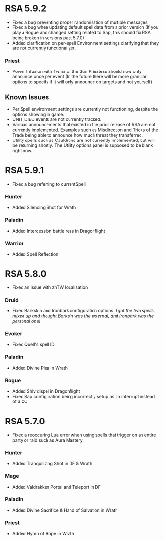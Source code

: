# RSA 5.9.2
* Fixed a bug preventing proper randomisation of multiple messages
* Fixed a bug when updating default spell data from a prior version (If you play a Rogue and changed setting related to Sap, this should fix RSA being broken in versions past 5.7.0)
* Added clarification on per-spell Environment settings clarifying that they are not currently functional yet.

### Priest
* Power Infusion with Twins of the Sun Priestess should now only announce once per event (In the future there will be more granular options to specify if it will only announce on targets and not yourself)

## Known Issues
* Per Spell environment settings are currently not functioning, despite the options showing in game.
* UNIT_DIED events are not currently tracked.
* Various announcements that existed in the prior release of RSA are not currently implemented. Examples such as Misdirection and Tricks of the Trade being able to announce how much threat they transferred.
* Utility spells such as Cauldrons are not currently implemented, but will be returning shortly. The Utility options panel is supposed to be blank right now.
# RSA 5.9.1
* Fixed a bug referring to currentSpell
### Hunter
* Added Silencing Shot for Wrath
### Paladin
* Added Intercession battle ress in Dragonflight

### Warrior
* Added Spell Reflection

# RSA 5.8.0
* Fixed an issue with zhTW localisation

### Druid
* Fixed Barkskin and Ironbark configuration options. *I got the two spells mixed up and thought Barksin was the external, and Ironbark was the personal one!*

### Evoker
* Fixed Quell's spell ID.
### Paladin
* Added Divine Plea in Wrath

### Rogue
* Added Shiv dispel in Dragonflight
* Fixed Sap configuration being incorrectly setup as an interrupt instead of a CC

# RSA 5.7.0
* Fixed a reoccuring Lua error when using spells that trigger on an entire party or raid such as Aura Mastery.

### Hunter
* Added Tranquilizing Shot in DF & Wrath
### Mage
* Added Valdrakken Portal and Teleport in DF

### Paladin
* Added Divine Sacrifice & Hand of Salvation in Wrath

### Priest
* Added Hymn of Hope in Wrath